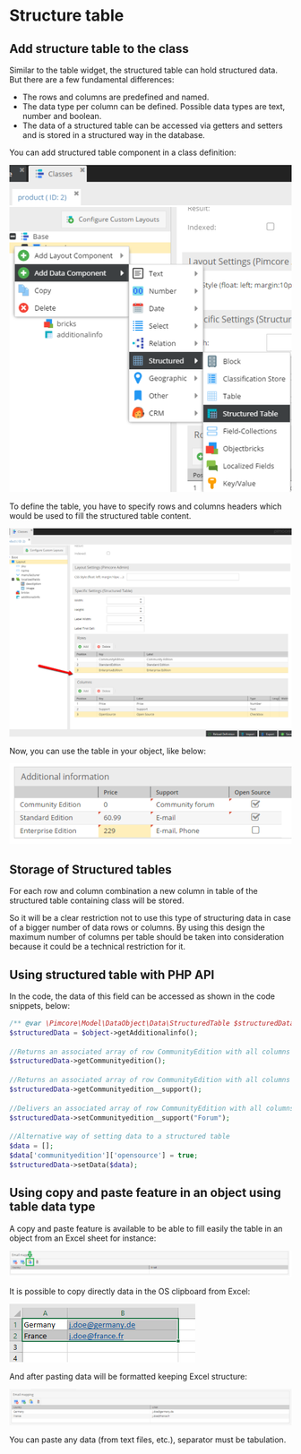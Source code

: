 # Structure table

## Add structure table to the class

Similar to the table widget, the structured table can hold structured data. 
But there are a few fundamental differences:

* The rows and columns are predefined and named.
* The data type per column can be defined. Possible data types are text, number and boolean.
* The data of a structured table can be accessed via getters and setters and is stored in a structured way in the database.

You can add structured table component in a class definition:

![Add structured table component to the class](../../../img/Objects_Structured_Table_add_data_component.png)

To define the table, you have to specify rows and columns headers which would be used to fill the structured table content.

![Structured table definition](../../../img/Objects_Structured_Table_definition.png)

Now, you can use the table in your object, like below:

![Edit object with structured table](../../../img/Objects_Structured_Table_use.png)

## Storage of Structured tables

For each row and column combination a new column in table of the structured table containing class will be stored.

So it will be a clear restriction not to use this type of structuring data in case of a bigger number of data rows or columns. By using this design the maximum number of columns per table should be taken into consideration because it could be a technical restriction for it.

## Using structured table with PHP API

In the code, the data of this field can be accessed as shown in the code snippets, below:

```php
/** @var \Pimcore\Model\DataObject\Data\StructuredTable $structuredData */
$structuredData = $object->getAdditionalinfo();

//Returns an associated array of row CommunityEdition with all columns
$structuredData->getCommunityedition();

//Returns an associated array of row CommunityEdition with all columns
$structuredData->getCommunityedition__support();

//Delivers an associated array of row CommunityEdition with all columns
$structuredData->setCommunityedition__support("Forum");

//Alternative way of setting data to a structured table
$data = [];
$data['communityedition']['opensource'] = true;
$structuredData->setData($data);
```

## Using copy and paste feature in an object using table data type

A copy and paste feature is available to be able to fill easily the table in an object from an Excel sheet for instance:

![Copy and paste feature](../../../img/Objects_Structured_Table_copyandpaste.png)

It is possible to copy directly data in the OS clipboard from Excel:

![Copy and paste feature](../../../img/Objects_Structured_Table_excel.png)

And after pasting data will be formatted keeping Excel structure:

![Copy and paste feature](../../../img/Objects_Structured_Table_copyandpasteresult.png)

You can paste any data (from text files, etc.), separator must be tabulation.
